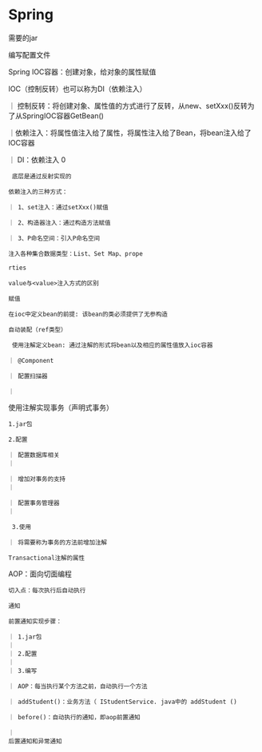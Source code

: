 # Spring
需要的jar

编写配置文件

Spring IOC容器：创建对象，给对象的属性赋值

IOC（控制反转）也可以称为DI（依赖注入）

｜ 控制反转：将创建对象、属性值的方式进行了反转，从new、setXxx()反转为了从SpringIOC容器GetBean()

｜ ​依赖注入：将属性值注入给了属性，将属性注入给了Bean，将bean注入给了IOC容器

｜ 
DI：依赖注入
    0
    
     底层是通过反射实现的
     
    依赖注入的三种方式：
    
    ｜ 1、set注入：通过setXxx()赋值
    
    ｜ 2、构造器注入：通过构造方法赋值
    
    ｜ 3、P命名空间：引入P命名空间
    
    注入各种集合数据类型：List、Set Map、prope
    
    rties
    
    value与<value>注入方式的区别
    
    赋值
    
    在ioc中定义bean的前提: 该bean的类必须提供了无参构造
    
    自动装配（ref类型）
    
     使用注解定义bean: 通过注解的形式将bean以及相应的属性值放入ioc容器
     
    ｜ @Component
    
    ｜ ​配置扫描器
    
    ｜ ​
使用注解实现事务（声明式事务）

    1.jar包
    
    2.配置
    
    ｜ 配置数据库相关
    ｜ ​
    
    ｜ 增加对事务的支持
    ｜ ​
    
    ｜ 配置事务管理器
    ｜ ​
    
     3.使用
     
    ｜ 将需要称为事务的方法前增加注解
    
    Transactional注解的属性
    
AOP：面向切面编程

    切入点：每次执行后自动执行
    
    通知
    
    前置通知实现步骤：
    
    ｜ 1.jar包
    ｜ 
    ｜ 2.配置
    ｜ 
    ｜ 3.编写
    
    ｜ AOP：每当执行某个方法之前，自动执行一个方法
    
    ｜ addStudent()：业务方法（ IStudentService. java中的 addStudent ()
    
    ｜ before()：自动执行的通知，即aop前置通知
    
    ｜ ​
    后置通知和异常通知
    

